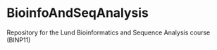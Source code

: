 # BioinfoAndSeqAnalysis
Repository for the Lund Bioinformatics and Sequence Analysis course (BINP11)
